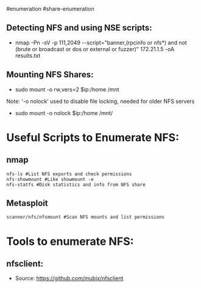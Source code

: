 #enumeration #share-enumeration
## Detecting NFS and using NSE scripts:

- nmap -Pn -sV -p 111,2049 --script="banner,(rpcinfo or nfs*) and not (brute or broadcast or dos or external or fuzzer)" 172.21.1.5 -oA results.txt
## Mounting NFS Shares: 

- sudo mount -o rw,vers=2 $ip:/home /mnt

Note: '-o nolock' used to disable file locking, needed for older NFS servers
- sudo mount -o nolock $ip:/home /mnt/


# Useful Scripts to Enumerate NFS:

## nmap

```
nfs-ls #List NFS exports and check permissions
nfs-showmount #Like showmount -e
nfs-statfs #Disk statistics and info from NFS share
```

## Metasploit

```
scanner/nfs/nfsmount #Scan NFS mounts and list permissions
```

# Tools to enumerate NFS:

## nfsclient: 

- Source: https://github.com/mubix/nfsclient
